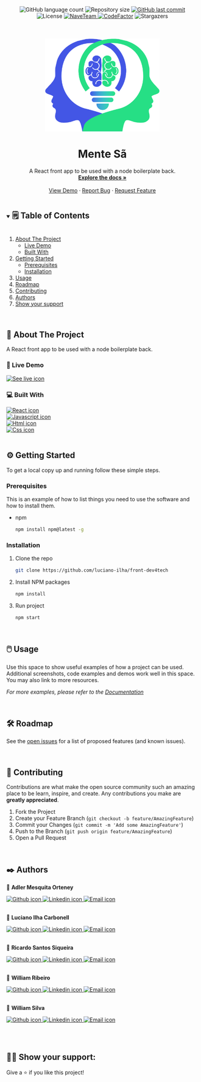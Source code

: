 <div align="center">
 <img alt="GitHub language count" src="https://img.shields.io/github/languages/count/william-ribeiro/web-healthy-mind?color=%2304D361">
  <img alt="Repository size" src="https://img.shields.io/github/repo-size/william-ribeiro/web-healthy-mind">
  <a href="https://github.com/william-ribeiro/web-healthy-mind/commits/main">
    <img alt="GitHub last commit" src="https://img.shields.io/github/last-commit/william-ribeiro/web-healthy-mind">
  </a>    
   <img alt="License" src="https://img.shields.io/badge/license-MIT-brightgreen">
  <a href="https://www.gama.academy/gama-station">
    <img alt="NaveTeam" src="https://img.shields.io/badge/Gama-Academy-%237159c1?style=flat&logo=ghost">
    </a>    
  <a href="https://github.com/william-ribeiro/api-healthy-mind/stargazers">
  <a href="https://www.codefactor.io/repository/github/william-ribeiro/web-healthy-mind"><img src="https://www.codefactor.io/repository/github/william-ribeiro/web-healthy-mind/badge" alt="CodeFactor" /></a>
    <img alt="Stargazers" src="https://img.shields.io/github/stars/william-ribeiro/web-healthy-mind?style=social">
  </a>
    
  <div align="center" style="margin-bottom: 20px;">

</div>
</div>

<!-- PROJECT LOGO -->
<br />
<p align="center">
  <a href="">
    <img src="./public/mente-sa-logo.png" alt="Screenshot" style="width:300px;">
  </a>

  <h1 align="center">Mente Sã</h1>

  <p align="center">
    A React front app to be used with a node boilerplate back.
    <br />
    <a href="https://github.com/luciano-ilha/front-dev4tech"><strong>Explore the docs »</strong></a>
    <br />
    <br />
    <a href="">View Demo</a>
    ·
    <a href="https://github.com/luciano-ilha/front-dev4tech/issues">Report Bug</a>
    ·
    <a href="https://github.com/luciano-ilha/front-dev4tech/pulls">Request Feature</a>
  </p>
</p>

<!-- TABLE OF CONTENTS -->
<details open="open">
  <summary><h2 style="display: inline-block">🗒️ Table of Contents</h2></summary>
  <ol>
    <li>
      <a href="#about-the-project">About The Project</a>
      <ul>
        <li><a href="#live-demo">Live Demo</a></li>
        <li><a href="#built-with">Built With</a></li>
      </ul>
    </li>
    <li>
      <a href="#getting-started">Getting Started</a>
      <ul>
        <li><a href="#prerequisites">Prerequisites</a></li>
        <li><a href="#installation">Installation</a></li>
      </ul>
    </li>
    <li><a href="#usage">Usage</a></li>
    <li><a href="#roadmap">Roadmap</a></li>
    <li><a href="#contributing">Contributing</a></li>
    <li><a href="#authors">Authors</a></li>
    <li><a href="#support">Show your support</a></li>
  </ol>
</details>
<br>

<!-- ABOUT THE PROJECT -->
<div id="about-the-project"></div>

## 🔎 About The Project

A React front app to be used with a node boilerplate back.

<div id="live-demo"></div>

### 🔭 Live Demo

<a href="">
 <img src="https://img.shields.io/badge/See-live-brightgreen?style=for-the-badge" alt="See live icon">
</a>

<div id="built-with"></div>

### 💻 Built With

<a href="https://reactjs.org/">
 <img src="https://img.shields.io/badge/-React-61dafb?style=for-the-badge&logo=React&logoColor=000000" alt="React icon">
</a>
<br>
<a href="https://www.javascript.com/">
 <img src="https://img.shields.io/badge/-JavaScript-f7df1c?style=for-the-badge&logo=Javascript&logoColor=000000" alt="Javascript icon">
</a>
<br>
<a href="https://developer.mozilla.org/en-US/docs/Web/HTML">
 <img src="https://img.shields.io/badge/-HTML-e34f26?style=for-the-badge&logo=HTML5&logoColor=ffffff" alt="Html icon">
</a>
<br>
<a href="https://developer.mozilla.org/en-US/docs/Web/CSS">
 <img src="https://img.shields.io/badge/-CSS-1471b6?style=for-the-badge&logo=CSS3&logoColor=ffffff" alt="Css icon">
</a>
<br><br>

<!-- GETTING STARTED -->
<div id="getting-started"></div>

## ⚙️ Getting Started

To get a local copy up and running follow these simple steps.

<div id="prerequisites"></div>

### Prerequisites

This is an example of how to list things you need to use the software and how to install them.

- npm
  ```sh
  npm install npm@latest -g
  ```

<div id="installation"></div>

### Installation

1. Clone the repo
   ```sh
   git clone https://github.com/luciano-ilha/front-dev4tech
   ```
2. Install NPM packages
   ```sh
   npm install
   ```
3. Run project
   ```sh
   npm start
   ```

<br>

<!-- USAGE EXAMPLES -->
<div id="usage"></div>

## 🖱️ Usage

Use this space to show useful examples of how a project can be used. Additional screenshots, code examples and demos work well in this space. You may also link to more resources.

_For more examples, please refer to the [Documentation]()_

<br>

<!-- ROADMAP -->
<div id="roadmap"></div>

## 🛠️ Roadmap

See the [open issues](https://github.com/luciano-ilha/front-dev4tech/issues) for a list of proposed features (and known issues).

<br>

<!-- CONTRIBUTING -->
<div id="contributing"></div>

## 🤝 Contributing

Contributions are what make the open source community such an amazing place to be learn, inspire, and create. Any contributions you make are **greatly appreciated**.

1. Fork the Project
2. Create your Feature Branch (`git checkout -b feature/AmazingFeature`)
3. Commit your Changes (`git commit -m 'Add some AmazingFeature'`)
4. Push to the Branch (`git push origin feature/AmazingFeature`)
5. Open a Pull Request

<br>

<div id="authors"></div>

## ✒️ Authors <a name = "author"></a>

👤 **Adler Mesquita Orteney**
<a href="https://github.com/adlermo">

 <img src="https://img.shields.io/badge/-GitHub-000000?style=for-the-badge&logo=GitHub&logoColor=ffffff" alt="Github icon">
 <a href="https://www.linkedin.com/in/adler-orteney/">
 <img src="https://img.shields.io/badge/-LinkedIn-black.svg?style=for-the-badge&logo=linkedin&colorB=0B65C2" alt="Linkedin icon">
</a>
<a href="mailto:adlerorteney@gmail.com">
 <img src="https://img.shields.io/badge/-Gmail-black.svg?style=for-the-badge&logo=Gmail&colorB=ffffff" alt="Email icon">
</a>
</a>
<br><br>

👤 **Luciano Ilha Carbonell**
<a href="https://github.com/luciano-ilha">

 <img src="https://img.shields.io/badge/-GitHub-000000?style=for-the-badge&logo=GitHub&logoColor=ffffff" alt="Github icon">
 <a href="https://www.linkedin.com/in/luciano-carbonell/?locale=en_US">
 <img src="https://img.shields.io/badge/-LinkedIn-black.svg?style=for-the-badge&logo=linkedin&colorB=0B65C2" alt="Linkedin icon">
</a>
<a href="mailto:ilha.dev.br@gmail.com">
 <img src="https://img.shields.io/badge/-Gmail-black.svg?style=for-the-badge&logo=Gmail&colorB=ffffff" alt="Email icon">
</a>
</a>
<br><br>

👤 **Ricardo Santos Siqueira**
<a href="https://github.com/ricardossiqueira">

 <img src="https://img.shields.io/badge/-GitHub-000000?style=for-the-badge&logo=GitHub&logoColor=ffffff" alt="Github icon">
 <a href="https://www.linkedin.com/in/ricardoss-/">
 <img src="https://img.shields.io/badge/-LinkedIn-black.svg?style=for-the-badge&logo=linkedin&colorB=0B65C2" alt="Linkedin icon">
</a>
<a href="mailto:ricardosantossiqueira@poli.ufrj.br">
 <img src="https://img.shields.io/badge/-Gmail-black.svg?style=for-the-badge&logo=Gmail&colorB=ffffff" alt="Email icon">
</a>
</a>
<br><br>

👤 **William Ribeiro**
<a href="https://github.com/william-ribeiro">

 <img src="https://img.shields.io/badge/-GitHub-000000?style=for-the-badge&logo=GitHub&logoColor=ffffff" alt="Github icon">
 <a href="https://www.linkedin.com/in/william-ribeiro-0b5ab911a/">
 <img src="https://img.shields.io/badge/-LinkedIn-black.svg?style=for-the-badge&logo=linkedin&colorB=0B65C2" alt="Linkedin icon">
</a>
<a href="mailto:sbrdigital15@gmail.com">
 <img src="https://img.shields.io/badge/-Gmail-black.svg?style=for-the-badge&logo=Gmail&colorB=ffffff" alt="Email icon">
</a>
</a>
<br><br>

👤 **William Silva**
<a href="https://github.com/WilliamfSilva">

 <img src="https://img.shields.io/badge/-GitHub-000000?style=for-the-badge&logo=GitHub&logoColor=ffffff" alt="Github icon">
 <a href="https://www.linkedin.com/in/williamfsilva/">
 <img src="https://img.shields.io/badge/-LinkedIn-black.svg?style=for-the-badge&logo=linkedin&colorB=0B65C2" alt="Linkedin icon">
</a>
<a href="mailto:williamfsilva.ti@gmail.com">
 <img src="https://img.shields.io/badge/-Gmail-black.svg?style=for-the-badge&logo=Gmail&colorB=ffffff" alt="Email icon">
</a>
</a>



<br><br>

<div id="support"></div>

## 💪🏼 Show your support:

Give a ⭐️ if you like this project!

